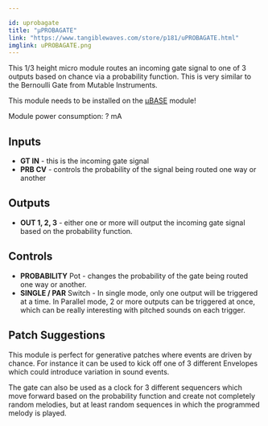 ```yaml
---

id: uprobagate
title: "µPROBAGATE"
link: "https://www.tangiblewaves.com/store/p181/uPROBAGATE.html"
imglink: uPROBAGATE.png
---
```





This 1/3 height micro module routes an incoming gate signal to one of 3 outputs based on chance via a probability function. This is very similar to the Bernoulli Gate from Mutable Instruments.

This module needs to be installed on the [µBASE](https://wiki.aemodular.com/pmwiki.php/AeManual/UBASE) module!

Module power consumption: ? mA

## Inputs

*   **GT IN** - this is the incoming gate signal
*   **PRB CV** - controls the probability of the signal being routed one way or another

## Outputs

*   **OUT 1, 2, 3** - either one or more will output the incoming gate signal based on the probability function.

## Controls

*   **PROBABILITY** Pot - changes the probability of the gate being routed one way or another.
*   **SINGLE / PAR** Switch - In single mode, only one output will be triggered at a time. In Parallel mode, 2 or more outputs can be triggered at once, which can be really interesting with pitched sounds on each trigger.

## Patch Suggestions

This module is perfect for generative patches where events are driven by chance. For instance it can be used to kick off one of 3 different Envelopes which could introduce variation in sound events.

The gate can also be used as a clock for 3 different sequencers which move forward based on the probability function and create not completely random melodies, but at least random sequences in which the programmed melody is played.






